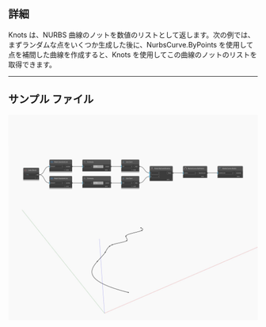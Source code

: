## 詳細
Knots は、NURBS 曲線のノットを数値のリストとして返します。次の例では、まずランダムな点をいくつか生成した後に、NurbsCurve.ByPoints を使用して点を補間した曲線を作成すると、Knots を使用してこの曲線のノットのリストを取得できます。
___
## サンプル ファイル

![Knots](./Autodesk.DesignScript.Geometry.NurbsCurve.Knots_img.jpg)

